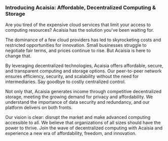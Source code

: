 ### Introducing Acaisia: Affordable, Decentralized Computing & Storage

Are you tired of the expensive cloud services that limit your access to computing resources? Acaisia has the solution you've been waiting for.

The dominance of a few cloud providers has led to skyrocketing costs and restricted opportunities for innovation. Small businesses struggle to negotiate fair terms, and prices continue to rise. But Acaisia is here to change that.

By leveraging decentralized technologies, Acaisia offers affordable, secure, and transparent computing and storage options. Our peer-to-peer network ensures efficiency, security, and scalability without the need for intermediaries. Say goodbye to costly centralized control.

Not only that, Acaisia generates income through competitive decentralized storage, meeting the growing demand for privacy and affordability. We understand the importance of data security and redundancy, and our platform delivers on both fronts.

Our vision is clear: disrupt the market and make advanced computing accessible to all. We believe that organizations of all sizes should have the power to thrive. Join the wave of decentralized computing with Acaisia and experience a new era of affordability, freedom, and innovation.
